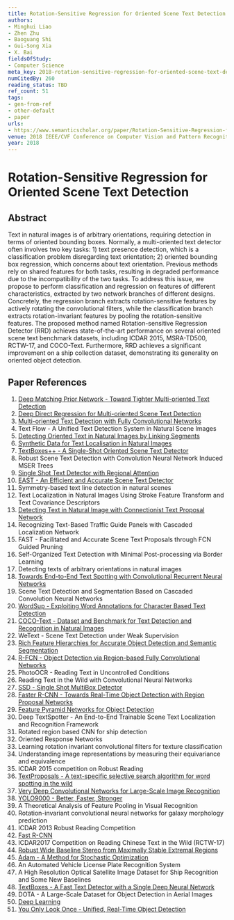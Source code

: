 ```yaml
---
title: Rotation-Sensitive Regression for Oriented Scene Text Detection
authors:
- Minghui Liao
- Zhen Zhu
- Baoguang Shi
- Gui-Song Xia
- X. Bai
fieldsOfStudy:
- Computer Science
meta_key: 2018-rotation-sensitive-regression-for-oriented-scene-text-detection
numCitedBy: 260
reading_status: TBD
ref_count: 51
tags:
- gen-from-ref
- other-default
- paper
urls:
- https://www.semanticscholar.org/paper/Rotation-Sensitive-Regression-for-Oriented-Scene-Liao-Zhu/31f8c58679b52ff5c67bf4e46704c678a2968d6f?sort=total-citations
venue: 2018 IEEE/CVF Conference on Computer Vision and Pattern Recognition
year: 2018
---
```


# Rotation-Sensitive Regression for Oriented Scene Text Detection

## Abstract

Text in natural images is of arbitrary orientations, requiring detection in terms of oriented bounding boxes. Normally, a multi-oriented text detector often involves two key tasks: 1) text presence detection, which is a classification problem disregarding text orientation; 2) oriented bounding box regression, which concerns about text orientation. Previous methods rely on shared features for both tasks, resulting in degraded performance due to the incompatibility of the two tasks. To address this issue, we propose to perform classification and regression on features of different characteristics, extracted by two network branches of different designs. Concretely, the regression branch extracts rotation-sensitive features by actively rotating the convolutional filters, while the classification branch extracts rotation-invariant features by pooling the rotation-sensitive features. The proposed method named Rotation-sensitive Regression Detector (RRD) achieves state-of-the-art performance on several oriented scene text benchmark datasets, including ICDAR 2015, MSRA-TD500, RCTW-17, and COCO-Text. Furthermore, RRD achieves a significant improvement on a ship collection dataset, demonstrating its generality on oriented object detection.

## Paper References

1. [Deep Matching Prior Network - Toward Tighter Multi-oriented Text Detection](2017-deep-matching-prior-network-toward-tighter-multi-oriented-text-detection)
2. [Deep Direct Regression for Multi-oriented Scene Text Detection](2017-deep-direct-regression-for-multi-oriented-scene-text-detection)
3. [Multi-oriented Text Detection with Fully Convolutional Networks](2016-multi-oriented-text-detection-with-fully-convolutional-networks)
4. Text Flow - A Unified Text Detection System in Natural Scene Images
5. [Detecting Oriented Text in Natural Images by Linking Segments](2017-detecting-oriented-text-in-natural-images-by-linking-segments)
6. [Synthetic Data for Text Localisation in Natural Images](2016-synthetic-data-for-text-localisation-in-natural-images)
7. [TextBoxes++ - A Single-Shot Oriented Scene Text Detector](2018-textboxes-a-single-shot-oriented-scene-text-detector)
8. Robust Scene Text Detection with Convolution Neural Network Induced MSER Trees
9. [Single Shot Text Detector with Regional Attention](2017-single-shot-text-detector-with-regional-attention)
10. [EAST - An Efficient and Accurate Scene Text Detector](2017-east-an-efficient-and-accurate-scene-text-detector)
11. Symmetry-based text line detection in natural scenes
12. Text Localization in Natural Images Using Stroke Feature Transform and Text Covariance Descriptors
13. [Detecting Text in Natural Image with Connectionist Text Proposal Network](2016-detecting-text-in-natural-image-with-connectionist-text-proposal-network)
14. Recognizing Text-Based Traffic Guide Panels with Cascaded Localization Network
15. FAST - Facilitated and Accurate Scene Text Proposals through FCN Guided Pruning
16. Self-Organized Text Detection with Minimal Post-processing via Border Learning
17. Detecting texts of arbitrary orientations in natural images
18. [Towards End-to-End Text Spotting with Convolutional Recurrent Neural Networks](2017-towards-end-to-end-text-spotting-with-convolutional-recurrent-neural-networks)
19. Scene Text Detection and Segmentation Based on Cascaded Convolution Neural Networks
20. [WordSup - Exploiting Word Annotations for Character Based Text Detection](2017-wordsup-exploiting-word-annotations-for-character-based-text-detection)
21. [COCO-Text - Dataset and Benchmark for Text Detection and Recognition in Natural Images](2016-coco-text-dataset-and-benchmark-for-text-detection-and-recognition-in-natural-images)
22. WeText - Scene Text Detection under Weak Supervision
23. [Rich Feature Hierarchies for Accurate Object Detection and Semantic Segmentation](2014-rich-feature-hierarchies-for-accurate-object-detection-and-semantic-segmentation)
24. [R-FCN - Object Detection via Region-based Fully Convolutional Networks](2016-r-fcn-object-detection-via-region-based-fully-convolutional-networks)
25. PhotoOCR - Reading Text in Uncontrolled Conditions
26. Reading Text in the Wild with Convolutional Neural Networks
27. [SSD - Single Shot MultiBox Detector](2016-ssd-net.md)
28. [Faster R-CNN - Towards Real-Time Object Detection with Region Proposal Networks](2015-faster-r-cnn.md)
29. [Feature Pyramid Networks for Object Detection](2017-feature-pyramid-networks-for-object-detection)
30. Deep TextSpotter - An End-to-End Trainable Scene Text Localization and Recognition Framework
31. Rotated region based CNN for ship detection
32. Oriented Response Networks
33. Learning rotation invariant convolutional filters for texture classification
34. Understanding image representations by measuring their equivariance and equivalence
35. ICDAR 2015 competition on Robust Reading
36. [TextProposals - A text-specific selective search algorithm for word spotting in the wild](2017-textproposals-a-text-specific-selective-search-algorithm-for-word-spotting-in-the-wild)
37. [Very Deep Convolutional Networks for Large-Scale Image Recognition](2014-vggnet.md)
38. [YOLO9000 - Better, Faster, Stronger](2017-yolo9000-better-faster-stronger)
39. A Theoretical Analysis of Feature Pooling in Visual Recognition
40. Rotation-invariant convolutional neural networks for galaxy morphology prediction
41. ICDAR 2013 Robust Reading Competition
42. [Fast R-CNN](2015-fast-r-cnn)
43. ICDAR2017 Competition on Reading Chinese Text in the Wild (RCTW-17)
44. [Robust Wide Baseline Stereo from Maximally Stable Extremal Regions](2002-robust-wide-baseline-stereo-from-maximally-stable-extremal-regions)
45. [Adam - A Method for Stochastic Optimization](2015-adam-a-method-for-stochastic-optimization)
46. An Automated Vehicle License Plate Recognition System
47. A High Resolution Optical Satellite Image Dataset for Ship Recognition and Some New Baselines
48. [TextBoxes - A Fast Text Detector with a Single Deep Neural Network](2017-textboxes-a-fast-text-detector-with-a-single-deep-neural-network)
49. DOTA - A Large-Scale Dataset for Object Detection in Aerial Images
50. [Deep Learning](2016-deep-learning)
51. [You Only Look Once - Unified, Real-Time Object Detection](2016-you-only-look-once-unified-real-time-object-detection)

